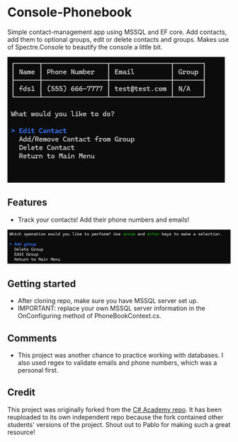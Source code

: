 # Console-Phonebook
Simple contact-management app using MSSQL and EF core. Add contacts, add them to optional groups, edit or delete contacts and groups. Makes use of Spectre.Console to beautify the console a little bit.

![alt text](image.png)

## Features
- Track your contacts! Add their phone numbers and emails!

![alt text](image-1.png)

## Getting started
- After cloning repo, make sure you have MSSQL server set up.
- IMPORTANT: replace your own MSSQL server information in the OnConfiguring method of PhoneBookContext.cs.

## Comments
- This project was another chance to practice working with databases. I also used regex to validate emails and phone numbers, which was a personal first.

## Credit
This project was originally forked from the [C# Academy repo](https://github.com/TheCSharpAcademy/CodeReviews.Console.Phonebook). It has been reuploaded to its own independent repo because the fork contained other students' versions of the project. Shout out to Pablo for making such a great resource!
